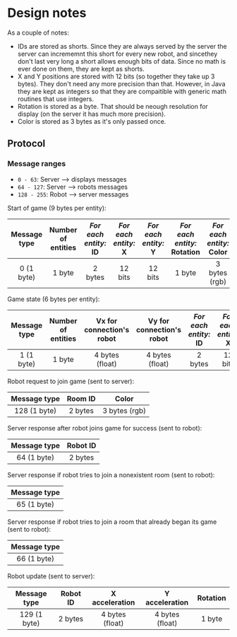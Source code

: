 # Design notes

As a couple of notes:

* IDs are stored as shorts. Since they are always served by the server the server can incrememnt this short for every new robot, and sincethey don't last very long a short allows enough bits of data.
Since no math is ever done on them, they are kept as shorts.
* X and Y positions are stored with 12 bits (so together they take up 3 bytes). They don't need any more precision than that.
However, in Java they are kept as integers so that they are compaitible with generic math routines that use integers.
* Rotation is stored as a byte. That should be neough resolution for display (on the server it has much more precision).
* Color is stored as 3 bytes as it's only passed once.

## Protocol

### Message ranges

* `0 - 63`: Server --> displays messages
* `64 - 127`: Server --> robots messages
* `128 - 255`: Robot --> server messages

Start of game (9 bytes per entity):

| Message type | Number of entities | *For each entity:* ID | *For each entity:* X | *For each entity:* Y | *For each entity:* Rotation | *For each entity:* Color |
| :----------: | :----------------: | :-------------------: | :------------------: | :------------------: | :-------------------------: | :----------------------: |
|  0 (1 byte)  |       1 byte       |        2 bytes        |        12 bits       |        12 bits       |           1 byte            |       3 bytes (rgb)      |

Game state (6 bytes per entity):

| Message type | Number of entities | Vx for connection's robot | Vy for connection's robot | *For each entity:* ID | *For each entity:* X | *For each entity:* Y | *For each entity:* Rotation |
| :----------: | :----------------: | :-----------------------: | :-----------------------: | :-------------------: | :------------------: | :------------------: | :-------------------------: |
|  1 (1 byte)  |       1 byte       |      4 bytes (float)      |      4 bytes (float)      |        2 bytes        |        12 bits       |        12 bits       |           1 byte            |

Robot request to join game (sent to server):

| Message type | Room ID |     Color     |
| :----------: | :-----: | :-----------: |
| 128 (1 byte) | 2 bytes | 3 bytes (rgb) |

Server response after robot joins game for success (sent to robot):

| Message type | Robot ID |
| :----------: | :------: |
|  64 (1 byte) |  2 bytes |

Server response if robot tries to join a nonexistent room (sent to robot):

| Message type |
| :----------: |
|  65 (1 byte) |

Server response if robot tries to join a room that already began its game (sent to robot):

| Message type |
| :----------: |
|  66 (1 byte) |

Robot update (sent to server):

| Message type | Robot ID |  X acceleration |  Y acceleration | Rotation |
| :----------: | :------: | :-------------: | :-------------: | :------: |
| 129 (1 byte) |  2 bytes | 4 bytes (float) | 4 bytes (float) |  1 byte  |
